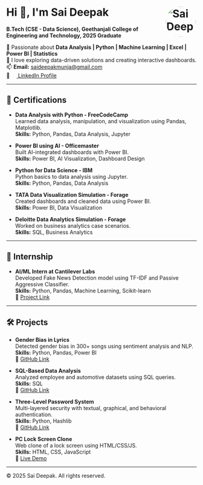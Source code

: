 <!-- Profile Header -->
# Hi 👋, I'm Sai Deepak <img src="https://drive.google.com/uc?export=view&id=1hz7AQwc-v5aXa8s6HZ_7g4-i-DhNeUIw" alt="Sai Deepak" width="80" align="right" style="border-radius:50%; border:2px solid white; object-fit: cover; height: 80px;">

**B.Tech (CSE - Data Science), Geethanjali College of Engineering and Technology, 2025 Graduate**

🔹 Passionate about **Data Analysis | Python | Machine Learning | Excel | Power BI | Statistics**  
🔹 I love exploring data-driven solutions and creating interactive dashboards.  
📫 **Email:** saideepakmunja@gmail.com  
🔗 <a href="https://www.linkedin.com/in/sai-deepak-munja-528759320/" target="_blank"><img src="https://cdn-icons-png.flaticon.com/512/174/174857.png" width="14"/> LinkedIn Profile</a>

---

## 📜 Certifications

- **Data Analysis with Python - FreeCodeCamp**  
  Learned data analysis, manipulation, and visualization using Pandas, Matplotlib.  
  **Skills:** Python, Pandas, Data Analysis, Jupyter

- **Power BI using AI - Officemaster**  
  Built AI-integrated dashboards with Power BI.  
  **Skills:** Power BI, AI Visualization, Dashboard Design

- **Python for Data Science - IBM**  
  Python basics to data analysis using Jupyter.  
  **Skills:** Python, Pandas, Data Analysis

- **TATA Data Visualization Simulation - Forage**  
  Created dashboards and cleaned data using Power BI.  
  **Skills:** Power BI, Data Visualization

- **Deloitte Data Analytics Simulation - Forage**  
  Worked on business analytics case scenarios.  
  **Skills:** SQL, Business Analytics

---

## 💼 Internship

- **AI/ML Intern at Cantilever Labs**  
  Developed Fake News Detection model using TF-IDF and Passive Aggressive Classifier.  
  **Skills:** Python, Pandas, Machine Learning, Scikit-learn  
  🔗 [Project Link](https://github.com/saideepak-ui/Fake-news-with-python)

---

## 🛠️ Projects

- **Gender Bias in Lyrics**  
  Detected gender bias in 300+ songs using sentiment analysis and NLP.  
  **Skills:** Python, Pandas, Power BI  
  🔗 [GitHub Link](https://github.com/saideepak-ui/Gender-Bias-in-Lyrics)

- **SQL-Based Data Analysis**  
  Analyzed employee and automotive datasets using SQL queries.  
  **Skills:** SQL  
  🔗 [GitHub Link](https://github.com/saideepak-ui/SQL_Projects)

- **Three-Level Password System**  
  Multi-layered security with textual, graphical, and behavioral authentication.  
  **Skills:** Python, Hashlib  
  🔗 [GitHub Link](https://github.com/saideepak-ui/Three-Level-Password-System)

- **PC Lock Screen Clone**  
  Web clone of a lock screen using HTML/CSS/JS.  
  **Skills:** HTML, CSS, JavaScript  
  🔗 [Live Demo](https://saideepak-ui.github.io/PC-Lock-screen-clone/)

---

© 2025 Sai Deepak. All rights reserved.
